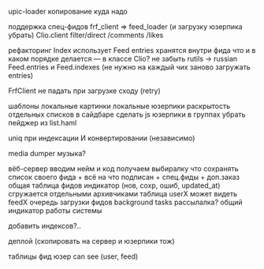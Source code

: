 upic-loader
    копирование куда надо

поддержка спец-фидов
    frf_client => feed_loader (и загрузку юзерпика убрать)
    Clio.client
    filter/direct
    /comments
    /likes

    
рефакторинг
    Index использует Feed
    entries хранятся внутри фида
    что и в каком порядке делается — в классе Clio?
    не забыть rutils -> russian
    Feed.entries и Feed.indexes (не нужно на каждый чих заново загружать entries)


FrfClient
    не падать при загрузке сходу (retry)    

шаблоны
    локальные картинки
    локальные юзерпики
    раскрытость отдельных списков в сайдбаре
    сделать js
    юзерпики в группах
    убрать пейджер из list.haml

uniq при индексации И конвертировании (независимо)

media dumper
    музыка?

вёб-сервер
    вводим нейм и код
    получаем выбиралку что сохранять
        список своего фида + всё на что подписан + спец.фиды
        + доп.заказ
    общая таблица фидов
        индикатор (нов, сохр, ошиб, updated_at)
        сгружается отдельными архивчиками
    таблица userX может видеть feedX
    очередь загрузки фидов
    background tasks
    рассылалка?
    общий индикатор работы системы

добавить индексов?..

деплой
    (скопировать на сервер и юзерпики тож)

таблицы
    фид
    юзер
    can see (user, feed)
